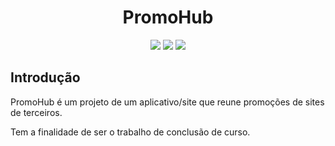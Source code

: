 <h1 align="center">PromoHub</h1>
<p align="center">
  <img src="https://img.shields.io/github/license/HGrodriguess/PromoHub">
  <img src="https://img.shields.io/github/last-commit/HGrodriguess/PromoHub">
  <img src="https://img.shields.io/github/repo-size/HGrodriguess/PromoHub">
</p>
<h2>Introdução</h2>
<p>PromoHub é um projeto de um aplicativo/site que reune promoções de sites de terceiros.</p>
<p>Tem a finalidade de ser o trabalho de conclusão de curso.</p>
